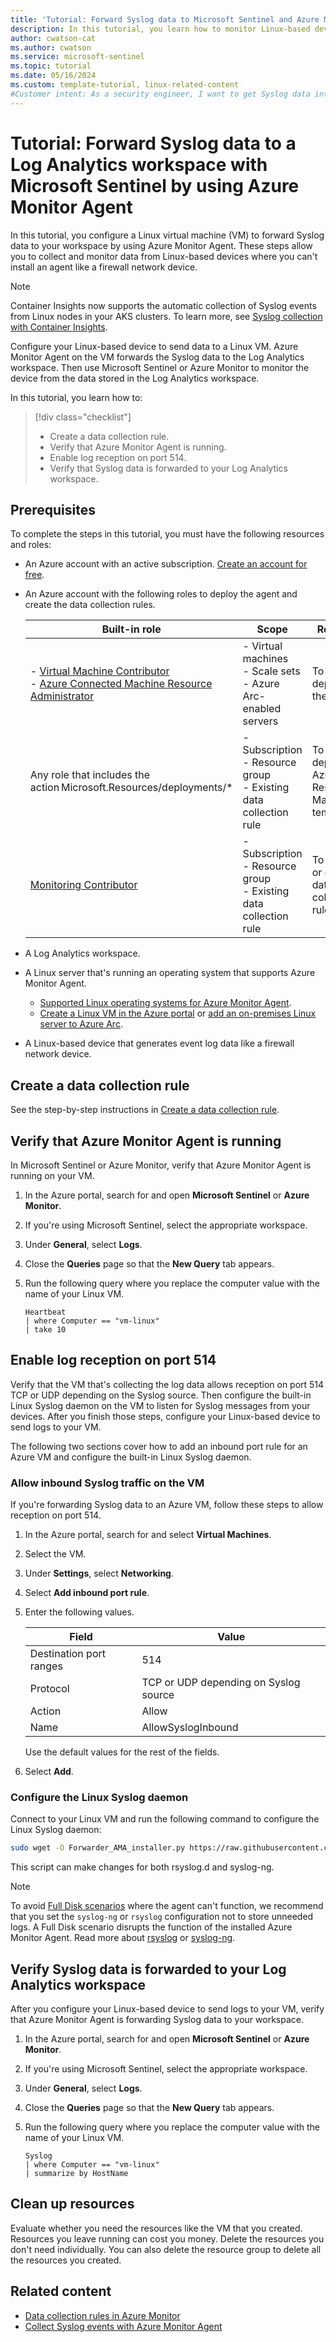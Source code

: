 ```yaml
---
title: 'Tutorial: Forward Syslog data to Microsoft Sentinel and Azure Monitor by using Azure Monitor Agent'
description: In this tutorial, you learn how to monitor Linux-based devices by forwarding Syslog data to a Log Analytics workspace.
author: cwatson-cat
ms.author: cwatson
ms.service: microsoft-sentinel
ms.topic: tutorial
ms.date: 05/16/2024
ms.custom: template-tutorial, linux-related-content
#Customer intent: As a security engineer, I want to get Syslog data into Microsoft Sentinel so that I can do attack detection, threat visibility, proactive hunting, and threat response. As an IT administrator, I want to get Syslog data into my Log Analytics workspace to monitor my Linux-based devices.
---
```


# Tutorial: Forward Syslog data to a Log Analytics workspace with Microsoft Sentinel by using Azure Monitor Agent

In this tutorial, you configure a Linux virtual machine (VM) to forward Syslog data to your workspace by using Azure Monitor Agent. These steps allow you to collect and monitor data from Linux-based devices where you can't install an agent like a firewall network device.

> [!NOTE]
> Container Insights now supports the automatic collection of Syslog events from Linux nodes in your AKS clusters. To learn more, see [Syslog collection with Container Insights](https://learn.microsoft.com/azure/azure-monitor/containers/container-insights-syslog).

Configure your Linux-based device to send data to a Linux VM. Azure Monitor Agent on the VM forwards the Syslog data to the Log Analytics workspace. Then use Microsoft Sentinel or Azure Monitor to monitor the device from the data stored in the Log Analytics workspace.

In this tutorial, you learn how to:

> [!div class="checklist"]
> * Create a data collection rule.
> * Verify that Azure Monitor Agent is running.
> * Enable log reception on port 514.
> * Verify that Syslog data is forwarded to your Log Analytics workspace.

## Prerequisites

To complete the steps in this tutorial, you must have the following resources and roles:

- An Azure account with an active subscription. [Create an account for free](https://azure.microsoft.com/free/?WT.mc_id=A261C142F).
- An Azure account with the following roles to deploy the agent and create the data collection rules.

  |Built-in role  |Scope  |Reason  |
  |---------|---------|---------|
  |- [Virtual Machine Contributor](../role-based-access-control/built-in-roles.md)</br>- [Azure Connected Machine Resource Administrator](../role-based-access-control/built-in-roles.md)     |  - Virtual machines</br>- Scale sets</br>- Azure Arc-enabled servers        |   To deploy the agent      |
  |Any role that includes the action Microsoft.Resources/deployments/*    | - Subscription </br>- Resource group</br>- Existing data collection rule       |  To deploy Azure Resource Manager templates       |
  |[Monitoring Contributor ](../role-based-access-control/built-in-roles.md)    |- Subscription </br>- Resource group </br>- Existing data collection rule        | To create or edit data collection rules        |
- A Log Analytics workspace.
- A Linux server that's running an operating system that supports Azure Monitor Agent.
   - [Supported Linux operating systems for Azure Monitor Agent](../azure-monitor/agents/agents-overview.md#linux).
   - [Create a Linux VM in the Azure portal](../virtual-machines/linux/quick-create-portal.md) or [add an on-premises Linux server to Azure Arc](../azure-arc/servers/learn/quick-enable-hybrid-vm.md).
- A Linux-based device that generates event log data like a firewall network device.

## Create a data collection rule

See the step-by-step instructions in [Create a data collection rule](../azure-monitor/agents/data-collection-syslog.md#create-a-data-collection-rule).

## Verify that Azure Monitor Agent is running

In Microsoft Sentinel or Azure Monitor, verify that Azure Monitor Agent is running on your VM.

1. In the Azure portal, search for and open **Microsoft Sentinel** or **Azure Monitor**.
1. If you're using Microsoft Sentinel, select the appropriate workspace.
1. Under **General**, select **Logs**.
1. Close the **Queries** page so that the **New Query** tab appears.
1. Run the following query where you replace the computer value with the name of your Linux VM.

   ```kusto
   Heartbeat
   | where Computer == "vm-linux"
   | take 10
   ```

## Enable log reception on port 514

Verify that the VM that's collecting the log data allows reception on port 514 TCP or UDP depending on the Syslog source. Then configure the built-in Linux Syslog daemon on the VM to listen for Syslog messages from your devices. After you finish those steps, configure your Linux-based device to send logs to your VM.

The following two sections cover how to add an inbound port rule for an Azure VM and configure the built-in Linux Syslog daemon.

### Allow inbound Syslog traffic on the VM

If you're forwarding Syslog data to an Azure VM, follow these steps to allow reception on port 514.

1. In the Azure portal, search for and select **Virtual Machines**.
1. Select the VM.
1. Under **Settings**, select **Networking**.
1. Select **Add inbound port rule**.
1. Enter the following values.

   |Field |Value  |
   |---------|---------|
   |Destination port ranges     | 514        |
   |Protocol    |  TCP or UDP depending on Syslog source      |
   |Action   |  Allow      |
   |Name    |    AllowSyslogInbound      |

   Use the default values for the rest of the fields.

1. Select **Add**.

### Configure the Linux Syslog daemon

Connect to your Linux VM and run the following command to configure the Linux Syslog daemon:

```bash
sudo wget -O Forwarder_AMA_installer.py https://raw.githubusercontent.com/Azure/Azure-Sentinel/master/DataConnectors/Syslog/Forwarder_AMA_installer.py&&sudo python3 Forwarder_AMA_installer.py
```

This script can make changes for both rsyslog.d and syslog-ng.

> [!NOTE]
> To avoid [Full Disk scenarios](../azure-monitor/agents/azure-monitor-agent-troubleshoot-linux-vm-rsyslog.md) where the agent can't function, we recommend that you set the `syslog-ng` or `rsyslog` configuration not to store unneeded logs. A Full Disk scenario disrupts the function of the installed Azure Monitor Agent.
> Read more about [rsyslog](https://www.rsyslog.com/doc/master/configuration/actions.html) or [syslog-ng](https://www.syslog-ng.com/technical-documents/doc/syslog-ng-open-source-edition/3.26/administration-guide/34#TOPIC-1431029).

## Verify Syslog data is forwarded to your Log Analytics workspace

After you configure your Linux-based device to send logs to your VM, verify that Azure Monitor Agent is forwarding Syslog data to your workspace.

1. In the Azure portal, search for and open **Microsoft Sentinel** or **Azure Monitor**.
1. If you're using Microsoft Sentinel, select the appropriate workspace.
1. Under **General**, select **Logs**.
1. Close the **Queries** page so that the **New Query** tab appears.
1. Run the following query where you replace the computer value with the name of your Linux VM.

   ```kusto
   Syslog
   | where Computer == "vm-linux"
   | summarize by HostName
   ```

## Clean up resources

Evaluate whether you need the resources like the VM that you created. Resources you leave running can cost you money. Delete the resources you don't need individually. You can also delete the resource group to delete all the resources you created.

## Related content

- [Data collection rules in Azure Monitor](../azure-monitor/essentials/data-collection-rule-overview.md)
- [Collect Syslog events with Azure Monitor Agent](../azure-monitor/agents/data-collection-syslog.md)

